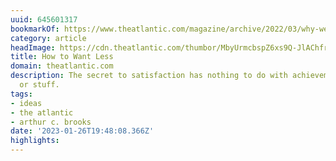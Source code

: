```yaml
---
uuid: 645601317
bookmarkOf: https://www.theatlantic.com/magazine/archive/2022/03/why-we-are-never-satisfied-happiness/621304/
category: article
headImage: https://cdn.theatlantic.com/thumbor/MbyUrmcbspZ6xs9Q-JlAChfreuk=/0x43:2000x1085/1200x625/media/img/2022/02/WEL_Brooks_SatisfactionOpener/original.jpg
title: How to Want Less
domain: theatlantic.com
description: The secret to satisfaction has nothing to do with achievement, money,
  or stuff.
tags:
- ideas
- the atlantic
- arthur c. brooks
date: '2023-01-26T19:48:08.366Z'
highlights:
---
```



